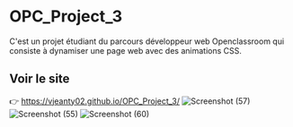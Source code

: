 # OPC_Project_3

C'est un projet étudiant du parcours développeur web Openclassroom qui consiste à dynamiser une page web avec des animations CSS.

## Voir le site
:point_right: https://vjeanty02.github.io/OPC_Project_3/
![Screenshot (57)](https://user-images.githubusercontent.com/61328054/212808057-95d39d48-19dc-4e59-bb83-865bff22aab1.png)
![Screenshot (55)](https://user-images.githubusercontent.com/61328054/212808084-d64ac7b6-1a28-42f1-b02d-efb31198d261.png)
![Screenshot (60)](https://user-images.githubusercontent.com/61328054/212808093-f50199bc-e559-4c43-a852-1e13c677d066.png)
